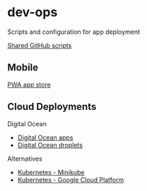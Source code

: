 # dev-ops
Scripts and configuration for app deployment

[Shared GitHub scripts](./github-scripts/GITHUB_SCRIPTS.md)

## Mobile
[PWA app store](./PWAdeploment.md)

## Cloud Deployments
Digital Ocean
- [Digital Ocean apps](./do-app/DIGITAL_OCEAN_APP.md)
- [Digital Ocean droplets](./do-droplet/DO_DROPLET.md)

Alternatives
- [Kubernetes - Minikube](/k8s-minikube/K8S_MINIKUBE.md)
- [Kubernetes - Google Cloud Platform](./k8s-gcp/K8S_GCP.md)
